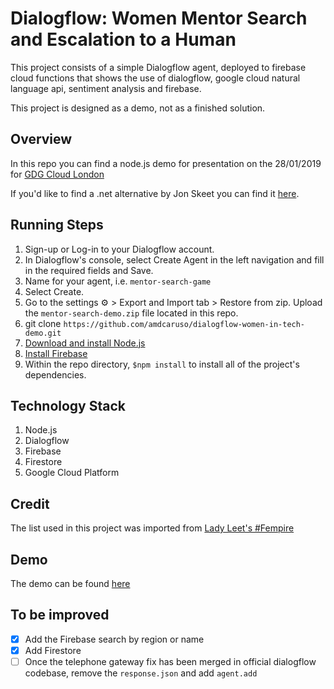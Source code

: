 
# Dialogflow: Women Mentor Search and Escalation to a Human 

This project consists of a simple Dialogflow agent, deployed to firebase cloud functions that shows the use of dialogflow, google cloud natural language api, sentiment analysis and firebase.

This project is designed as a demo, not as a finished solution.

## Overview

In this repo you can find a node.js demo for presentation on the 28/01/2019 for [GDG Cloud London](https://www.gdgcloud.com)

If you'd like to find a .net alternative by Jon Skeet you can find it [here](https://github.com/jskeet/DemoCode/pull/21/files).


## Running Steps

1. Sign-up or Log-in to your Dialogflow account.
2. In Dialogflow's console, select Create Agent in the left navigation and fill in the required fields and Save.
3. Name for your agent, i.e. `mentor-search-game `
4. Select Create.
5. Go to the settings ⚙ > Export and Import tab > Restore from zip.
Upload the `mentor-search-demo.zip` file located in this repo.
6. git clone `https://github.com/amdcaruso/dialogflow-women-in-tech-demo.git`
7. [Download and install Node.js](https://nodejs.org/)
8. [Install Firebase](https://developers.google.com/actions/dialogflow/deploy-fulfillment)
9. Within the repo directory, `$npm install` to install all of the project's dependencies. 

## Technology Stack
1. Node.js
2. Dialogflow
3. Firebase
4. Firestore
5. Google Cloud Platform

## Credit
The list used in this project was imported from [Lady Leet's #Fempire](https://github.com/fempire/women-tech-speakers-organizers)


## Demo

The demo can be found [here](https://bot.dialogflow.com/0320156d-2248-470b-a834-6f6919137f8c)

## To be improved

- [x] Add the Firebase search by region or name
- [x] Add Firestore
- [ ] Once the telephone gateway fix has been merged in official dialogflow codebase, remove the `response.json` and add `agent.add`
